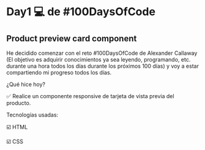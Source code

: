 # Day1 💻 de #100DaysOfCode

 ## Product preview card component
He decidido comenzar con el reto #100DaysOfCode de Alexander Callaway (El objetivo es adquirir conocimientos ya sea leyendo, programando, etc. durante una hora todos los días durante los próximos 100 días) y voy a estar compartiendo mi progreso todos los días.



¿Qué hice hoy?

✅ Realice un componente responsive de tarjeta de vista previa del producto.



Tecnologías usadas:

☑️ HTML

☑️ CSS 

